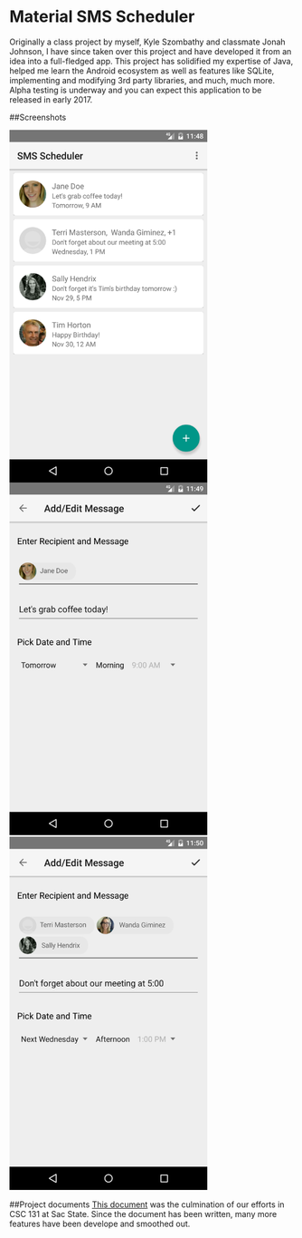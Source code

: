 # Material SMS Scheduler
Originally a class project by myself, Kyle Szombathy and classmate Jonah Johnson, I have since taken over this project and have developed it from an idea into a full-fledged app. 
This project has solidified my expertise of Java, helped me learn the Android ecosystem as well as features like SQLite, implementing and modifying 3rd party libraries, and much, much more.
Alpha testing is underway and you can expect this application to be released in early 2017.

##Screenshots
<p>
    <img src="Screenshot_1479368904.png" width="350" style="float:left">
    <img class="middle-img" src="Screenshot_1479368949.png"/ width="350">
    <img src="Screenshot_1479369014.png"/width="350">
</p>

##Project documents
[This document](https://drive.google.com/file/d/0B4ela-k3pZerYzd0emFLb1VJOVk/view?usp=sharing) was the culmination of our efforts in CSC 131 at Sac State. Since the document has been written, many more features have been develope and smoothed out.
